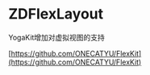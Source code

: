 # ZDFlexLayout

YogaKit增加对虚拟视图的支持



[https://github.com/ONECATYU/FlexKit](https://github.com/ONECATYU/FlexKit)


